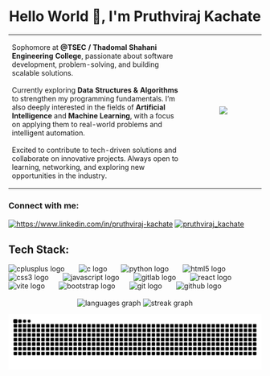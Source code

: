 <h1 align="center">Hello World 👋, I'm Pruthviraj Kachate</h1>
<table align="center">
  <tr>
    <td width="70%" valign="middle">
      <p>
        Sophomore at <b>@TSEC / Thadomal Shahani Engineering College</b>, passionate about software development, problem-solving, and building scalable solutions. <br><br>
        Currently exploring <b>Data Structures & Algorithms</b> to strengthen my programming fundamentals. I’m also deeply interested in the fields of <b>Artificial Intelligence</b> and <b>Machine Learning</b>, with a focus on applying them to real-world problems and intelligent automation. <br><br>
        Excited to contribute to tech-driven solutions and collaborate on innovative projects. Always open to learning, networking, and exploring new opportunities in the industry.
      </p>
    </td>
    <td width="30%" align="center">
      <img height="220" src="https://media.giphy.com/media/M9gbBd9nbDrOTu1Mqx/giphy.gif"/>
    </td>
  </tr>
</table>


<h3 align="left">Connect with me:</h3>
<p align="left">
<a href="https://linkedin.com/in/https://www.linkedin.com/in/pruthviraj-kachate" target="blank"><img align="center" src="https://raw.githubusercontent.com/rahuldkjain/github-profile-readme-generator/master/src/images/icons/Social/linked-in-alt.svg" alt="https://www.linkedin.com/in/pruthviraj-kachate" height="30" width="40" /></a>
<a href="https://instagram.com/pruthviraj_kachate" target="blank"><img align="center" src="https://raw.githubusercontent.com/rahuldkjain/github-profile-readme-generator/master/src/images/icons/Social/instagram.svg" alt="pruthviraj_kachate" height="30" width="40" /></a>
</p>

<h2 align="left">Tech Stack:</h2>
<div align="left">
  <img src="https://skillicons.dev/icons?i=cpp" height="36" alt="cplusplus logo"  />
  <img width="20" />
  <img src="https://cdn.simpleicons.org/c/A8B9CC" height="36" alt="c logo"  />
  <img width="20" />
  <img src="https://skillicons.dev/icons?i=py" height="36" alt="python logo"  />
  <img width="20" />
  <img src="https://skillicons.dev/icons?i=html" height="36" alt="html5 logo"  />
  <img width="20" />
  <img src="https://cdn.jsdelivr.net/gh/devicons/devicon/icons/css3/css3-original.svg" height="36" alt="css3 logo"  />
  <img width="20" />
  <img src="https://skillicons.dev/icons?i=js" height="36" alt="javascript logo"  />
  <img width="20" />
  <img src="https://skillicons.dev/icons?i=gitlab" height="36" alt="gitlab logo"  />
  <img width="20" />
  <img src="https://cdn.jsdelivr.net/gh/devicons/devicon/icons/react/react-original.svg" height="36" alt="react logo"  />
  <img width="20" />
  <img src="https://skillicons.dev/icons?i=vite" height="36" alt="vite logo"  />
  <img width="20" />
  <img src="https://cdn.simpleicons.org/bootstrap/7952B3" height="36" alt="bootstrap logo"  />
  <img width="20" />
  <img src="https://skillicons.dev/icons?i=git" height="36" alt="git logo"  />
  <img width="20" />
  <img src="https://skillicons.dev/icons?i=github" height="36" alt="github logo"  />
</div>
<br>

<div align="center">
<img src="https://github-readme-stats.vercel.app/api/top-langs?username=Pruthv-creates&locale=en&hide_title=false&layout=compact&card_width=320&langs_count=5&theme=tokyonight&hide_border=false&order=2" height="200" alt="languages graph"  />
<img src="https://streak-stats.demolab.com?user=Pruthvcreates&locale=en&mode=daily&theme=tokyonight&hide_border=false&border_radius=5&date_format=j%20M%5B%20Y%5D&order=3" height="200" alt="streak graph"  />
</div>

<div align="center">
	
![snake gif](https://github.com/Pruthv-creates/Pruthv-creates/blob/output/github-snake-dark.svg)
</div>
